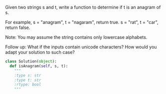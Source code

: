 Given two strings s and t, write a function to determine if t is an anagram of s. 

For example,
s = "anagram", t = "nagaram", return true.
s = "rat", t = "car", return false.


Note:
You may assume the string contains only lowercase alphabets.

Follow up:
What if the inputs contain unicode characters? How would you adapt your solution to such case?


```python
class Solution(object):
  def isAnagram(self, s, t):
    """
    :type s: str
    :type t: str
    :rtype: bool
    """
```
